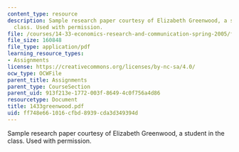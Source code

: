 ```yaml
---
content_type: resource
description: Sample research paper courtesy of Elizabeth Greenwood, a student in the
  class. Used with permission.
file: /courses/14-33-economics-research-and-communication-spring-2005/ff748e661016cfbd8939cda3d349394d_1433greenwood.pdf
file_size: 160848
file_type: application/pdf
learning_resource_types:
- Assignments
license: https://creativecommons.org/licenses/by-nc-sa/4.0/
ocw_type: OCWFile
parent_title: Assignments
parent_type: CourseSection
parent_uid: 913f213e-1772-003f-8649-4c0f756a4d86
resourcetype: Document
title: 1433greenwood.pdf
uid: ff748e66-1016-cfbd-8939-cda3d349394d
---
```

Sample research paper courtesy of Elizabeth Greenwood, a student in the class. Used with permission.